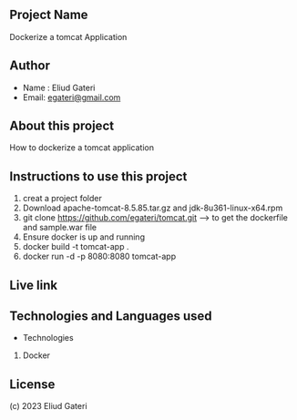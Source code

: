 ## Project Name
Dockerize a tomcat Application

## Author
 - Name : Eliud Gateri
 - Email: egateri@gmail.com

## About this project
How to dockerize a tomcat application

## Instructions to use this project
1. creat a project folder
1. Download apache-tomcat-8.5.85.tar.gz and jdk-8u361-linux-x64.rpm
1. git clone https://github.com/egateri/tomcat.git   --> to get the dockerfile and sample.war file
1. Ensure docker is up and running
1. docker build -t tomcat-app .
1. docker run -d -p 8080:8080 tomcat-app

## Live link


## Technologies and Languages used
 * Technologies
 1. Docker

## License
(c) 2023 Eliud Gateri

